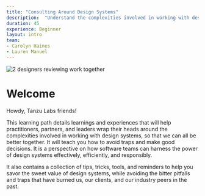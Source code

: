 ```yaml
---
title: "Consulting Around Design Systems"
description:  "Understand the complexities involved in working with design systems, so that you can navigate common challenges and make good decisions."
duration: 45
experience: Beginner
layout: intro
team:
- Carolyn Haines
- Lauren Manuel
---
```


![2 designers reviewing work together](https://user-images.githubusercontent.com/105306536/185506155-0a466ee2-622f-42c9-9d1d-4c6480b6daf7.jpg)

# Welcome
Howdy, Tanzu Labs friends! 

This learning path details learnings and experiences that will help practitioners, partners, and leaders wrap their heads around the complexities involved in working with design systems, so that we can all be better together. It will teach you how to avoid traps and make good decisions. It is a perspective on how software teams can harness the power of design systems effectively, efficiently, and responsibly.

It also contains a collection of
 tips, tricks, tools, and reminders to help you savor the sweet value of design systems, while avoiding the bitter pitfalls and traps that have burned us, our clients, and our industry peers in the past.
